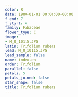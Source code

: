 ```yaml
---
color: R
date: 1900-01-01 00:00:00+00:00
f_end: 7
f_start: 6
family: Fabaceae
flower_type: C
image:
- M_0_10115.JPG
latin: Trifolium rubens
lead: M_0_10115.JPG
lead_sample: false
name: index.en
order: Trifolium
parallel: false
petals: 5
petals_joined: false
star_shape: false
title: Trifolium rubens
---
```

